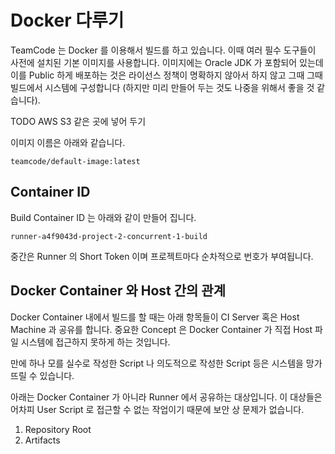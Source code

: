 # Docker 다루기 

TeamCode 는 Docker 를 이용해서 빌드를 하고 있습니다. 이때 여러 필수 도구들이 사전에 설치된 기본 이미지를 사용합니다. 이미지에는 Oracle JDK 가 
포함되어 있는데 이를 Public 하게 배포하는 것은 라이선스 정책이 명확하지 않아서 하지 않고 그때 그때 빌드에서 시스템에 구성합니다 (하지만 미리 만들어 두는 것도 나중을 위해서 좋을 것 같습니다).

TODO AWS S3 같은 곳에 넣어 두기

이미지 이름은 아래와 같습니다. 
```
teamcode/default-image:latest
```

## Container ID

Build Container ID 는 아래와 같이 만들어 집니다.

```
runner-a4f9043d-project-2-concurrent-1-build
```

중간은 Runner 의 Short Token 이며 프로젝트마다 순차적으로 번호가 부여됩니다.

## Docker Container 와 Host 간의 관계

Docker Container 내에서 빌드를 할 때는 아래 항목들이 CI Server 혹은 Host Machine 과 공유를 합니다. 중요한 Concept 은 Docker Container 가 직접 Host 파일 시스템에 접근하지 못하게 하는 것입니다.

만에 하나 모를 실수로 작성한 Script 나 의도적으로 작성한 Script 등은 시스템을 망가뜨릴 수 있습니다.

아래는 Docker Container 가 아니라 Runner 에서 공유하는 대상입니다. 이 대상들은 어차피 User Script 로 접근할 수 없는 작업이기 때문에 보안 상 문제가 없습니다.

1. Repository Root
2. Artifacts

 